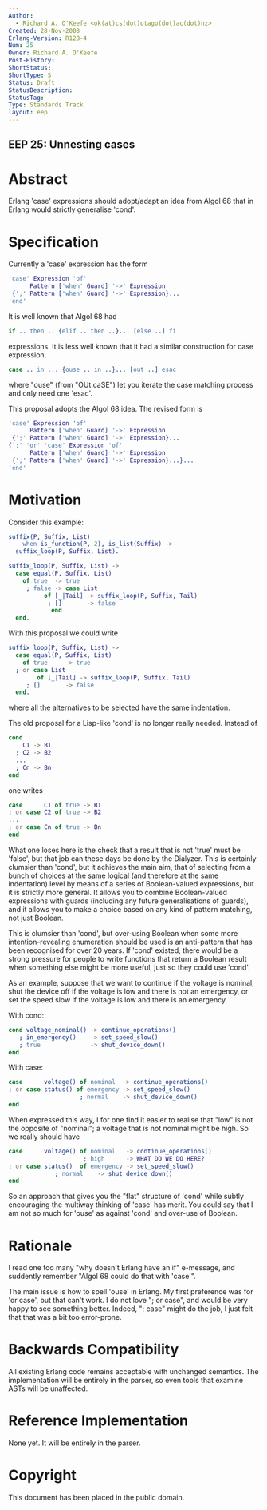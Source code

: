 ```yaml
---
Author:
  - Richard A. O'Keefe <ok(at)cs(dot)otago(dot)ac(dot)nz>
Created: 28-Nov-2008
Erlang-Version: R12B-4
Num: 25
Owner: Richard A. O'Keefe
Post-History: 
ShortStatus: 
ShortType: S
Status: Draft
StatusDescription: 
StatusTag: 
Type: Standards Track
layout: eep
---
```

EEP 25: Unnesting cases
----

Abstract
========

Erlang 'case' expressions should adopt/adapt an idea from
Algol 68 that in Erlang would strictly generalise 'cond'.

Specification
=============

Currently a 'case' expression has the form

```erlang
'case' Expression 'of'
      Pattern ['when' Guard] '->' Expression
 {';' Pattern ['when' Guard] '->' Expression}...
'end'
```

It is well known that Algol 68 had

```erlang
if .. then .. {elif .. then ..}... [else ..] fi
```

expressions.  It is less well known that it had a similar
construction for case expression,

```erlang
case .. in ... {ouse .. in ..}... [out ..] esac
```

where "ouse" (from "OUt caSE") let you iterate the case
matching process and only need one 'esac'.

This proposal adopts the Algol 68 idea.
The revised form is

```erlang
'case' Expression 'of'
      Pattern ['when' Guard] '->' Expression
 {';' Pattern ['when' Guard] '->' Expression}...
{';' 'or' 'case' Expression 'of'
      Pattern ['when' Guard] '->' Expression
 {';' Pattern ['when' Guard] '->' Expression}...}...
'end'
```

Motivation
==========

Consider this example:

```erlang
suffix(P, Suffix, List)
    when is_function(P, 2), is_list(Suffix) ->
  suffix_loop(P, Suffix, List).

suffix_loop(P, Suffix, List) ->
  case equal(P, Suffix, List)
    of true  -> true
     ; false -> case List
          of [_|Tail] -> suffix_loop(P, Suffix, Tail)
           ; []       -> false
            end
  end.
```

With this proposal we could write

```erlang
suffix_loop(P, Suffix, List) ->
  case equal(P, Suffix, List)
    of true     -> true
  ; or case List
        of [_|Tail] -> suffix_loop(P, Suffix, Tail)
     ; []       -> false
  end.
```

where all the alternatives to be selected have the same
indentation.

The old proposal for a Lisp-like 'cond' is no longer really
needed.  Instead of

```erlang
cond
    C1 -> B1
  ; C2 -> B2
  ...
  ; Cn -> Bn
end
```

one writes

```erlang
case      C1 of true -> B1
; or case C2 of true -> B2
...
; or case Cn of true -> Bn
end
```

What one loses here is the check that a result that is not
'true' must be 'false', but that job can these days be done
by the Dialyzer.  This is certainly clumsier than 'cond',
but it achieves the main aim, that of selecting from a bunch
of choices at the same logical (and therefore at the same
indentation) level by means of a series of Boolean-valued
expressions, but it is strictly more general.  It allows you
to combine Boolean-valued expressions with guards (including
any future generalisations of guards), and it allows you to
make a choice based on any kind of pattern matching, not just
Boolean.

This is clumsier than 'cond', but over-using Boolean when some
more intention-revealing enumeration should be used is an
anti-pattern that has been recognised for over 20 years.  If
'cond' existed, there would be a strong pressure for people
to write functions that return a Boolean result when something
else might be more useful, just so they could use 'cond'.

As an example, suppose that we want to continue if the voltage
is nominal, shut the device off if the voltage is low and there
is not an emergency, or set the speed slow if the voltage is
low and there is an emergency.

With cond:

```erlang
cond voltage_nominal() -> continue_operations()
   ; in_emergency()    -> set_speed_slow()
   ; true              -> shut_device_down()
end
```

With case:

```erlang
case      voltage() of nominal  -> continue_operations()
; or case status() of emergency -> set_speed_slow()
                    ; normal    -> shut_device_down()
end
```

When expressed this way, I for one find it easier to realise
that "low" is not the opposite of "nominal"; a voltage that is
not nominal might be high.  So we really should have

```erlang
case      voltage() of nominal   -> continue_operations()
                     ; high      -> WHAT DO WE DO HERE?
; or case status()  of emergency -> set_speed_slow()
             ; normal    -> shut_device_down()
end
```

So an approach that gives you the "flat" structure of 'cond'
while subtly encouraging the multiway thinking of 'case' has
merit.  You could say that I am not so much for 'ouse' as
against 'cond' and over-use of Boolean.

Rationale
=========

I read one too many "why doesn't Erlang have an if" e-message,
and suddently remember "Algol 68 could do that with 'case'".

The main issue is how to spell 'ouse' in Erlang.  My first
preference was for 'or case', but that can't work.  I do not
love "; or case", and would be very happy to see something
better.  Indeed, "; case" might do the job, I just felt that
that was a bit too error-prone.

Backwards Compatibility
=======================

All existing Erlang code remains acceptable with unchanged
semantics.  The implementation will be entirely in the parser,
so even tools that examine ASTs will be unaffected.

Reference Implementation
========================

None yet.  It will be entirely in the parser.

Copyright
=========

This document has been placed in the public domain.

[EmacsVar]: <> "Local Variables:"
[EmacsVar]: <> "mode: indented-text"
[EmacsVar]: <> "indent-tabs-mode: nil"
[EmacsVar]: <> "sentence-end-double-space: t"
[EmacsVar]: <> "fill-column: 70"
[EmacsVar]: <> "coding: utf-8"
[EmacsVar]: <> "End:"
